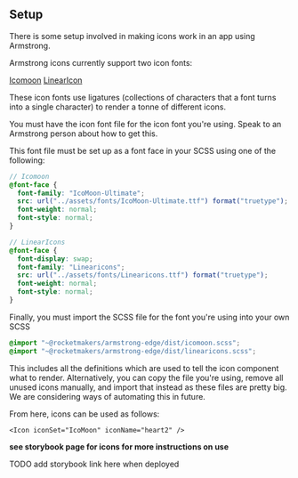 ## Setup

There is some setup involved in making icons work in an app using Armstrong.

Armstrong icons currently support two icon fonts:

[Icomoon](https://icomoon.io/preview-ultimate.html)
[LinearIcon](https://linearicons.com/)

These icon fonts use ligatures (collections of characters that a font turns into a single character) to render a tonne of different icons.

You must have the icon font file for the icon font you're using. Speak to an Armstrong person about how to get this.

This font file must be set up as a font face in your SCSS using one of the following:

```scss
// Icomoon
@font-face {
  font-family: "IcoMoon-Ultimate";
  src: url("../assets/fonts/IcoMoon-Ultimate.ttf") format("truetype");
  font-weight: normal;
  font-style: normal;
}

// LinearIcons
@font-face {
  font-display: swap;
  font-family: "Linearicons";
  src: url("../assets/fonts/Linearicons.ttf") format("truetype");
  font-weight: normal;
  font-style: normal;
}
```

Finally, you must import the SCSS file for the font you're using into your own SCSS

```scss
@import "~@rocketmakers/armstrong-edge/dist/icomoon.scss";
@import "~@rocketmakers/armstrong-edge/dist/linearicons.scss";
```

This includes all the definitions which are used to tell the icon component what to render. Alternatively, you can copy the file you're using, remove all unused icons manually, and import that instead as these files are pretty big. We are considering ways of automating this in future.

From here, icons can be used as follows:

```tsx
<Icon iconSet="IcoMoon" iconName="heart2" />
```

**see storybook page for icons for more instructions on use**

TODO add storybook link here when deployed
